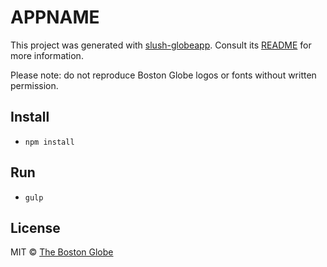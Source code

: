 # APPNAME

This project was generated with [slush-globeapp](https://github.com/BostonGlobe/slush-globeapp). Consult its [README](https://github.com/BostonGlobe/slush-globeapp) for more information.

Please note: do not reproduce Boston Globe logos or fonts without written permission.

## Install

- `npm install`

## Run

- `gulp`

## License

MIT © [The Boston Globe](http://github.com/BostonGlobe)